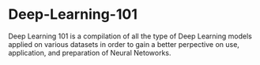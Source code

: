 # Deep-Learning-101

Deep Learning 101 is a compilation of all the type of Deep Learning models applied on various datasets in order to gain a better perpective on use, application, and preparation of Neural Netoworks. 
